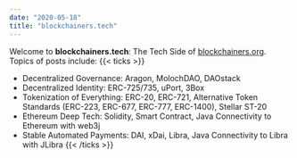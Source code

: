```yaml
---
date: "2020-05-18"
title: "blockchainers.tech"
---
```


Welcome to **blockchainers.tech**: The Tech Side of [blockchainers.org](blockchainers.org).  
Topics of posts include:
{{< ticks >}}
* Decentralized Governance: Aragon, MolochDAO, DAOstack
* Decentralized Identity: ERC-725/735, uPort, 3Box
* Tokenization of Everything: ERC-20, ERC-721, Alternative Token Standards (ERC-223, ERC-677, ERC-777, ERC-1400), Stellar ST-20
* Ethereum Deep Tech: Solidity, Smart Contract, Java Connectivity to Ethereum with web3j
* Stable Automated Payments: DAI, xDai, Libra, Java Connectivity to Libra with JLibra
{{< /ticks >}}
